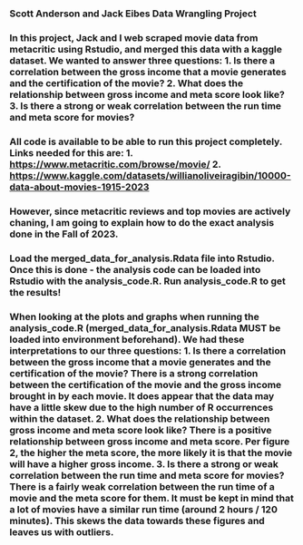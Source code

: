 ### Scott Anderson and Jack Eibes Data Wrangling Project

### In this project, Jack and I web scraped movie data from metacritic using Rstudio, and merged this data with a kaggle dataset. We wanted to answer three questions: 1.	Is there a correlation between the gross income that a movie generates and the certification of the movie? 2. What does the relationship between gross income and meta score look like? 3. Is there a strong or weak correlation between the run time and meta score for movies?

### All code is available to be able to run this project completely. Links needed for this are: 1.	https://www.metacritic.com/browse/movie/ 2.	https://www.kaggle.com/datasets/willianoliveiragibin/10000-data-about-movies-1915-2023

### However, since metacritic reviews and top movies are actively chaning, I am going to explain how to do the exact analysis done in the Fall of 2023.

### Load the merged_data_for_analysis.Rdata file into Rstudio. Once this is done - the analysis code can be loaded into Rstudio with the analysis_code.R. Run analysis_code.R to get the results!

### When looking at the plots and graphs when running the analysis_code.R (merged_data_for_analysis.Rdata MUST be loaded into environment beforehand). We had these interpretations to our three questions: 1.	Is there a correlation between the gross income that a movie generates and the certification of the movie? There is a strong correlation between the certification of the movie and the gross income brought in by each movie. It does appear that the data may have a little skew due to the high number of R occurrences within the dataset. 2.	What does the relationship between gross income and meta score look like? There is a positive relationship between gross income and meta score. Per figure 2, the higher the meta score, the more likely it is that the movie will have a higher gross income. 3.	Is there a strong or weak correlation between the run time and meta score for movies? There is a fairly weak correlation between the run time of a movie and the meta score for them. It must be kept in mind that a lot of movies have a similar run time (around 2 hours / 120 minutes). This skews the data towards these figures and leaves us with outliers.
